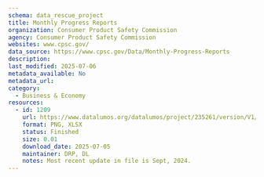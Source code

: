 ```yaml
---
schema: data_rescue_project 
title: Monthly Progress Reports
organization: Consumer Product Safety Commission
agency: Consumer Product Safety Commission
websites: www.cpsc.gov/
data_source: https://www.cpsc.gov/Data/Monthly-Progress-Reports
description: 
last_modified: 2025-07-06
metadata_available: No
metadata_url: 
category:
  - Business & Economy 
resources:
  - id: 1209
    url: https://www.datalumos.org/datalumos/project/235261/version/V1/view
    format: PNG, XLSX
    status: Finished
    size: 0.01
    download_date: 2025-07-05
    maintainer: DRP, DL
    notes: Most recent update in file is Sept, 2024.
---
```

